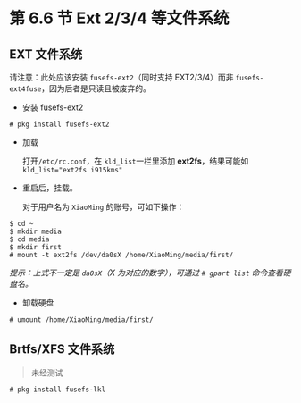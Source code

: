 # 第 6.6 节 Ext 2/3/4 等文件系统

## EXT 文件系统

请注意：此处应该安装 `fusefs-ext2`（同时支持 EXT2/3/4）而非 `fusefs-ext4fuse`，因为后者是只读且被废弃的。

- 安装 fusefs-ext2

```
# pkg install fusefs-ext2
```

- 加载

  打开`/etc/rc.conf`，在 `kld_list`一栏里添加 **ext2fs**，结果可能如 `kld_list="ext2fs i915kms"`

- 重启后，挂载。

  对于用户名为 `XiaoMing` 的账号，可如下操作：

```
$ cd ~
$ mkdir media
$ cd media
$ mkdir first
# mount -t ext2fs /dev/da0sX /home/XiaoMing/media/first/
```

_提示：上式不一定是 `da0sX`（X 为对应的数字），可通过 `# gpart list` 命令查看硬盘名。_

- 卸载硬盘

`# umount /home/XiaoMing/media/first/`

## Brtfs/XFS 文件系统

> 未经测试

```
# pkg install fusefs-lkl
```